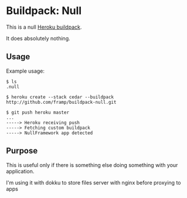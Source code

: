 Buildpack: Null
=======================

This is a null [Heroku buildpack](http://devcenter.heroku.com/articles/buildpacks).

It does absolutely nothing.

Usage
-----

Example usage:

    $ ls
    .null

    $ heroku create --stack cedar --buildpack http://github.com/framp/buildpack-null.git

    $ git push heroku master
    ...
    -----> Heroku receiving push
    -----> Fetching custom buildpack
    -----> NullFramework app detected


Purpose
-------
This is useful only if there is something else doing something with your application.

I'm using it with dokku to store files server with nginx before proxying to apps
